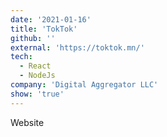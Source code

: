 ```yaml
---
date: '2021-01-16'
title: 'TokTok'
github: ''
external: 'https://toktok.mn/'
tech:
  - React
  - NodeJs
company: 'Digital Aggregator LLC'
show: 'true'
---
```


Website
